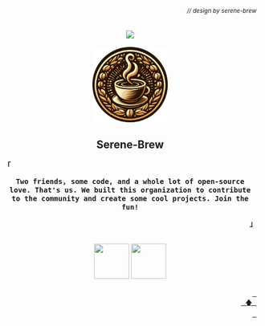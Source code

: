 <a id="readme-top"></a>
###### *<div align="right"><sub>// design by serene-brew</sub></div>*
<p align="center""><img src="https://capsule-render.vercel.app/api?type=waving&amp;color=994d00&amp;height=100&amp;section=header"></p>
<div align="center">
  <img src="./serene-brew.png" height=150 width=150>
  
  ## Serene-Brew
</div>


<p align="left"><strong><samp>「</samp></strong></p> 
  <p align="center">
    <samp>
        <b>
          Two friends, some code, and a whole lot of open-source love. That's us.  
          We built this organization to contribute to the community and create some cool projects.
          Join the fun!
      </b>
       <br>
    </samp>
  </p>
<p align="right"><strong><samp>」</samp></strong></p>
<br>

<div align="center">
   <a href="https://www.linkedin.com/in/~debjeetbanerjee/"><img src="https://github.com/user-attachments/assets/47f6acef-e3e7-4337-8db7-6445cd5a68a4" height=70 width=70></a> <a href="https://www.linkedin.com/in/imonchakraborty/"><img src="https://github.com/user-attachments/assets/17bcbb70-bde7-4d40-8715-9f5967d653ae" height=70 width=70></a>

</div>


<div align="right">
  <br>
  <a href="#readme-top"><kbd> <br> 🡅 <br> </kbd></a>
</div>
